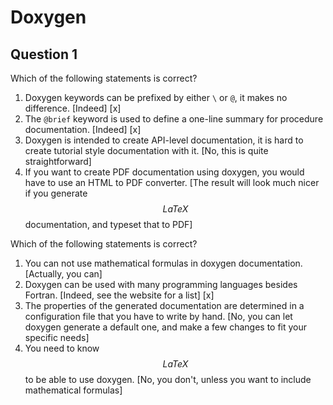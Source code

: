 # Doxygen

## Question 1

Which of the following statements is correct?

1. Doxygen keywords can be prefixed by either `\` or `@`, it makes no difference. [Indeed] [x]
1. The `@brief` keyword is used to define a one-line summary for procedure documentation. [Indeed] [x]
1. Doxygen is intended to create API-level documentation, it is hard to create tutorial style documentation with it. [No, this is quite straightforward]
1. If you want to create PDF documentation using doxygen, you would have to use an HTML to PDF converter. [The result will look much nicer if you generate $$LaTeX$$ documentation, and typeset that to PDF]


Which of the following statements is correct?

1. You can not use mathematical formulas in doxygen documentation. [Actually, you can]
1. Doxygen can be used with many programming languages besides Fortran. [Indeed, see the website for a list] [x]
1. The properties of the generated documentation are determined in a configuration file that you have to write by hand. [No, you can let doxygen generate a default one, and make a few changes to fit your specific needs]
1. You need to know $$LaTeX$$ to be able to use doxygen. [No, you don't, unless you want to include mathematical formulas]
